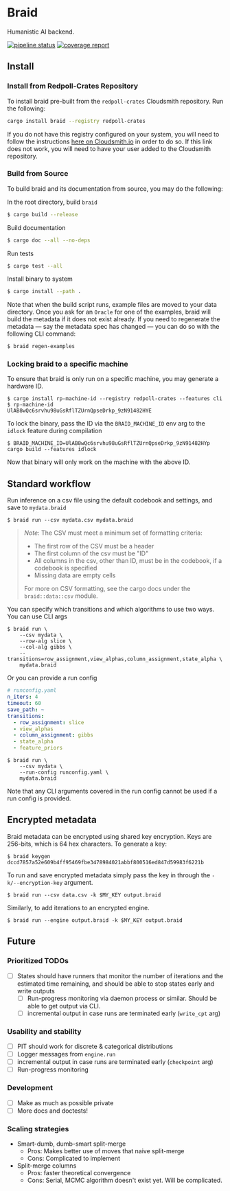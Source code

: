 # Braid

Humanistic AI backend.

[![pipeline status](https://gitlab.com/Redpoll/braid/badges/v0.26.1/pipeline.svg)](https://gitlab.com/Redpoll/braid/-/commits/v0.26.1)
[![coverage report](https://gitlab.com/Redpoll/braid/badges/v0.26.1/coverage.svg)](https://gitlab.com/Redpoll/braid/-/commits/v0.26.1)

## Install

### Install from Redpoll-Crates Repository

To install braid pre-built from the `redpoll-crates` Cloudsmith repository. Run the following:

```bash
cargo install braid --registry redpoll-crates
```

If you do not have this registry configured on your system, you will need
to follow the instructions
[here on Cloudsmith.io](https://cloudsmith.io/~redpoll/repos/crates/setup/#formats-cargo)
in order to do so. If this link does not work, you will need to have your
user added to the Cloudsmith repository.

### Build from Source

To build braid and its documentation from source, you may do the following:

In the root directory, build `braid`

```bash
$ cargo build --release
```

Build documentation

```bash
$ cargo doc --all --no-deps
```

Run tests

```bash
$ cargo test --all
```

Install binary to system

```bash
$ cargo install --path .
```

Note that when the build script runs, example files are moved to your data
directory.  Once you ask for an `Oracle` for one of the examples, braid will
build the metadata if it does not exist already. If you need to regenerate
the metadata — say the metadata spec has changed — you can do so with the
following CLI command:

```bash
$ braid regen-examples
```

### Locking braid to a specific machine

To ensure that braid is only run on a specific machine, you may generate a hardware ID.

```console
$ cargo install rp-machine-id --registry redpoll-crates --features cli
$ rp-machine-id
UlAB8wQc6srvhu98uGsRflTZUrnQpseDrkp_9zN91482HYE
```

To lock the binary, pass the ID via the `BRAID_MACHINE_ID` env arg to the
`idlock` feature during compilation

```console
$ BRAID_MACHINE_ID=UlAB8wQc6srvhu98uGsRflTZUrnQpseDrkp_9zN91482HYp cargo build --features idlock
```

Now that binary will only work on the machine with the above ID.

## Standard workflow

Run inference on a csv file using the default codebook and settings, and save
to `mydata.braid`

```
$ braid run --csv mydata.csv mydata.braid
```

> _Note_: The CSV must meet a minimum set of formatting criteria:
> * The first row of the CSV must be a header
> * The first column of the csv must be "ID"
> * All columns in the csv, other than ID, must be in the codebook, if a codebook is specified
> * Missing data are empty cells
>
> For more on CSV formatting, see the cargo docs under the `braid::data::csv` module.

You can specify which transitions and which algorithms to use two ways. You can use CLI args

```
$ braid run \
    --csv mydata \
    --row-alg slice \
    --col-alg gibbs \
    --transitions=row_assignment,view_alphas,column_assignment,state_alpha \
    mydata.braid
```

Or you can provide a run config

```yaml
# runconfig.yaml
n_iters: 4
timeout: 60
save_path: ~
transitions:
  - row_assignment: slice
  - view_alphas
  - column_assignment: gibbs
  - state_alpha
  - feature_priors
```

```
$ braid run \
    --csv mydata \
    --run-config runconfig.yaml \
    mydata.braid
```

Note that any CLI arguments covered in the run config cannot be used if a run
config is provided.

## Encrypted metadata

Braid metadata can be encrypted using shared key encryption. Keys are 256-bits,
which is 64 hex characters. To generate a key:

```console
$ braid keygen
dccd7857a52e609b4ff95469fbe3478984021abbf800516ed847d59983f6221b
```

To run and save encrypted metadata simply pass the key in through the
`-k/--encryption-key` argument.

```console
$ braid run --csv data.csv -k $MY_KEY output.braid
```

Similarly, to add iterations to an encrypted engine.

```console
$ braid run --engine output.braid -k $MY_KEY output.braid
```

## Future

### Prioritized TODOs
- [ ] States should have runners that monitor the number of iterations and the
    estimated time remaining, and should be able to stop states early and
    write outputs
    - [ ] Run-progress monitoring via daemon process or similar. Should be
        able to get output via CLI.
    - [ ] incremental output in case runs are terminated early (`write_cpt` arg)

### Usability and stability
- [ ] PIT should work for discrete & categorical distributions
- [ ] Logger messages from `engine.run`
- [ ] incremental output in case runs are terminated early (`checkpoint` arg)
- [ ] Run-progress monitoring

### Development
- [ ] Make as much as possible private
- [ ] More docs and doctests!

### Scaling strategies
- Smart-dumb, dumb-smart split-merge
    + Pros: Makes better use of moves that naive split-merge
    + Cons: Complicated to implement
- Split-merge columns
    + Pros: faster theoretical convergence
    + Cons: Serial, MCMC algorithm doesn't exist yet. Will be complicated.
